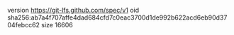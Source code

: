 version https://git-lfs.github.com/spec/v1
oid sha256:ab7a4f707affe4dad684cfd7c0eac3700d1de992b622acd6eb90d3704febcc62
size 16606
